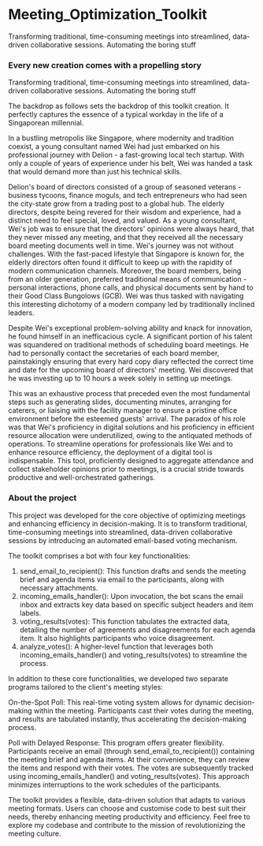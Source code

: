 # Meeting_Optimization_Toolkit
Transforming traditional, time-consuming meetings into streamlined, data-driven collaborative sessions.  Automating the boring stuff

### Every new creation comes with a propelling story
Transforming traditional, time-consuming meetings into streamlined, data-driven collaborative sessions.  Automating the boring stuff

The backdrop as follows sets the backdrop of this toolkit creation. It perfectly captures the essence of a typical workday in the life of a Singaporean millennial. 

In a bustling metropolis like Singapore, where modernity and tradition coexist, a young consultant named Wei had just embarked on his professional journey with Delion - a fast-growing local tech startup. With only a couple of years of experience under his belt, Wei was handed a task that would demand more than just his technical skills.

Delion's board of directors consisted of a group of seasoned veterans - business tycoons, finance moguls, and tech entrepreneurs who had seen the city-state grow from a trading post to a global hub. The elderly directors, despite being revered for their wisdom and experience, had a distinct need to feel special, loved, and valued. As a young consultant, Wei's job was to ensure that the directors' opinions were always heard, that they never missed any meeting, and that they received all the necessary board meeting documents well in time. Wei's journey was not without challenges. With the fast-paced lifestyle that Singapore is known for, the elderly directors often found it difficult to keep up with the rapidity of modern communication channels. Moreover, the board members, being from an older generation, preferred traditional means of communication - personal interactions, phone calls, and physical documents sent by hand to their Good Class Bungolows (GCB). Wei was thus tasked with navigating this interesting dichotomy of a modern company led by traditionally inclined leaders.

Despite Wei's exceptional problem-solving ability and knack for innovation, he found himself in an inefficacious cycle. A significant portion of his talent was squandered on traditional methods of scheduling board meetings. He had to personally contact the secretaries of each board member, painstakingly ensuring that every hard copy diary reflected the correct time and date for the upcoming board of directors' meeting. Wei discovered that he was investing up to 10 hours a week solely in setting up meetings.

This was an exhaustive process that preceded even the most fundamental steps such as generating slides, documenting minutes, arranging for caterers, or liaising with the facility manager to ensure a pristine office environment before the esteemed guests' arrival. The paradox of his role was that Wei's proficiency in digital solutions and his proficiency in efficient resource allocation were underutilized, owing to the antiquated methods of operations. To streamline operations for professionals like Wei and to enhance resource efficiency, the deployment of a digital tool is indispensable. This tool, proficiently designed to aggregate attendance and collect stakeholder opinions prior to meetings, is a crucial stride towards productive and well-orchestrated gatherings.

### About the project
This project was developed for the core objective of optimizing meetings and enhancing efficiency in decision-making. It is to transform traditional, time-consuming meetings into streamlined, data-driven collaborative sessions by introducing an automated email-based voting mechanism.

The toolkit comprises a bot with four key functionalities:

1. send_email_to_recipient(): This function drafts and sends the meeting brief and agenda items via email to the participants, along with necessary attachments.
2. incoming_emails_handler(): Upon invocation, the bot scans the email inbox and extracts key data based on specific subject headers and item labels.
3. voting_results(votes): This function tabulates the extracted data, detailing the number of agreements and disagreements for each agenda item. It also highlights participants who voice disagreement.
4. analyze_votes(): A higher-level function that leverages both incoming_emails_handler() and voting_results(votes) to streamline the process.

In addition to these core functionalities, we developed two separate programs tailored to the client's meeting styles:

On-the-Spot Poll: This real-time voting system allows for dynamic decision-making within the meeting. Participants cast their votes during the meeting, and results are tabulated instantly, thus accelerating the decision-making process.

Poll with Delayed Response: This program offers greater flexibility. Participants receive an email (through send_email_to_recipient()) containing the meeting brief and agenda items. At their convenience, they can review the items and respond with their votes. The votes are subsequently tracked using incoming_emails_handler() and voting_results(votes). This approach minimizes interruptions to the work schedules of the participants.

The toolkit provides a flexible, data-driven solution that adapts to various meeting formats. Users can choose and customise code to best suit their needs, thereby enhancing meeting productivity and efficiency. Feel free to explore my codebase and contribute to the mission of revolutionizing the meeting culture.
